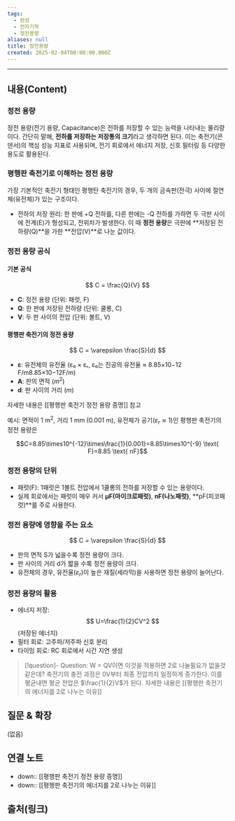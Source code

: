 ```yaml
---
tags:
  - 완성
  - 전자기학
  - 정전용량
aliases: null
title: 정전용량
created: 2025-02-04T00:00:00.000Z
---
```


---

## 내용(Content)

### 정전 용량

정전 용량(전기 용량, Capacitance)은 전하를 저장할 수 있는 능력을 나타내는 물리량이다. 간단히 말해, **전하를 저장하는 저장통의 크기**라고 생각하면 된다. 이는 축전기(콘덴서)의 핵심 성능 지표로 사용되며, 전기 회로에서 에너지 저장, 신호 필터링 등 다양한 용도로 활용된다.

### 평행판 축전기로 이해하는 정전 용량

가장 기본적인 축전기 형태인 평행탄 축전기의 경우, 두 개의 금속판(전극) 사이에 절연체(유전체)가 있는 구조이다. 

- 전하의 저장 원리:
  한 판에 +Q 전하를, 다른 판에는 -Q 전하를 가하면 두 극판 사이에 전계(E)가 형성되고, 전위차가 발생한다. 이 때 **정전 용량**은 극판에 **저장된 전하량(Q)**을 가한 **전압(V)**로 나눈 값이다.


### 정전 용량 공식

#### 기본 공식

$$
C = \frac{Q}{V}
$$

- **C**: 정전 용량 (단위: 패럿, F)
- **Q**: 한 판에 저장된 전하량 (단위: 쿨롱, C)
- **V**: 두 판 사이의 전압 (단위: 볼트, V)

#### 평행판 축전기의 정전 용량

$$
C = \varepsilon \frac{S}{d}
$$

- **ε**: 유전체의 유전율 (ε₀ × εᵣ, ε₀는 진공의 유전율 ≈ 8.85×10−12 F/m8.85×10−12F/m)
- **A**: 판의 면적 ($m^{2}$)
- **d**: 판 사이의 거리 ($m$)

자세한 내용은 [[평행판 축전기 정전 용량 증명]] 참고


예시:
면적이 $1 \text{ m}^2$, 거리 $1 \text{ mm}$ ($0.001 \text{ m}$), 유전체가 공기($\varepsilon_r \approx 1$)인 평행판 축전기의 정전 용량은

$$C=8.85\times10^{-12}\times\frac{1}{0.001}=8.85\times10^{-9} \text{ F}=8.85 \text{ nF}$$

### 정전 용량의 단위

- 패럿(F): 1패럿은 1볼트 전압에서 1쿨롱의 전하를 저장할 수 있는 용량이다.
- 실제 회로에서는 패럿이 매우 커서 **μF(마이크로패럿)**, **nF(나노패럿)**, **pF(피코패럿)**를 주로 사용한다.


### 정전 용량에 영향을 주는 요소

$$
C = \varepsilon \frac{S}{d}
$$

- 판의 면적 S가 넓을수록 정전 용량이 크다.
- 판 사이의 거리 d가 짧을 수록 정전 용량이 크다.
- 유전체의 경우, 유전율($\varepsilon_{r}$)이 높은 재질(세라믹)을 사용하면 정전 용량이 늘어난다.


### 정전 용량의 활용

- 에너지 저장: $$
 U=\frac{1}{2}CV^2
$$
(저장된 에너지)
- 필터 회로: 고주파/저주파 신호 분리
- 타이밍 회로: RC 회로에서 시간 지연 생성

>[!question]- Question: W = QV이면 이것을 적용하면 2로 나눌필요가 없을것 같은데?
>축전기의 충전 과정은 0V부터 최종 전압까지 일정하게 증가한다. 이를 평균내면 평균 전압은 $\frac{1}{2}V$가 된다. 자세한 내용은 [[평행판 축전기의 에너지를 2로 나누는 이유]]

## 질문 & 확장

(없음)

## 연결 노트

- down:: [[평행판 축전기 정전 용량 증명]]
- down:: [[평행판 축전기의 에너지를 2로 나누는 이유]]

## 출처(링크)





